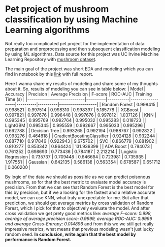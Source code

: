 # Pet project of mushroom classification by using Machine Learning algorithms

Not really too complicated pet project for the implementation of data preparation and preprocessing and then subsequent classification modeling by using ML algorithms. Data source for this project was UC Irvine Machine Learning Repository with [mushroom dataset](https://archive.ics.uci.edu/dataset/848/secondary+mushroom+dataset).

The main goal of the project was short EDA and modeling which you can find in notebook by this [link](https://github.com/elch1k/mushroom_classification/blob/main/mushrooms_classification.ipynb) with full report.

Here I wanna share my results of modeling and share some of my thoughts about it. So, results of modeling you can see in table below:
| Model                       | Accuracy | Precision | Average Precision | F-score  | ROC-AUC  | Training Time (s) |
|-----------------------------|----------|-----------|-------------------|----------|----------|-------------------|
| Random Forest               | 0.998415 | 0.998521  | 0.997514          | 0.998310 | 0.998397 | 5.185778          |
| XGBoost                     | 0.997821 | 0.997676  | 0.996448          | 0.997676 | 0.997812 | 1.037126          |
| KNN                         | 0.995345 | 0.995769  | 0.992764          | 0.995032 | 0.995283 | 0.018723          |
| LightGBM                    | 0.995345 | 0.995559  | 0.992667          | 0.995033 | 0.995296 | 0.662788          |
| Decision Tree               | 0.993265 | 0.992194  | 0.988767          | 0.992822 | 0.993276 | 0.464818          |
| GradientBoostingClassifier  | 0.924128 | 0.932244  | 0.887710          | 0.917846 | 0.922943 | 9.675702          |
| SVC                         | 0.866779 | 0.881902  | 0.810277          | 0.853342 | 0.864424 | 131.939399        |
| ADA Boost                   | 0.784073 | 0.761252  | 0.698693          | 0.773436 | 0.784187 | 2.212214          |
| Logistic Regression         | 0.735737 | 0.709448  | 0.646694          | 0.723981 | 0.735935 | 1.917551          |
| Gaussian                    | 0.642135 | 0.586138  | 0.563354          | 0.678587 | 0.651712 | 0.060200          |

By logic of the data we should as possible as we can predict poisonous mushrooms, so for that the best metric to evaluate model accuracy is precision. From that we can see that Random Forest is the best model for this by precision, but if we a looking for the fastest and a relative accurate model, we can use KNN, what truly unexpectable for me. But after that prediction, we should get average metrics by cross validation of Random Forest, which I pick for that to objectively evaluate the model. And after cross validation we get prety good metrics like: *average F-score: 0.998, average of average precision score: 0.9999, average ROC-AUC: 0.9999 and average Cross-Entropy: 0.014896* and from this we we still get really impressive metrics, what means that previous modeling wasn't just lucky random seed.
**In conclusion, write again that the best model by performance is Random Forest.**
